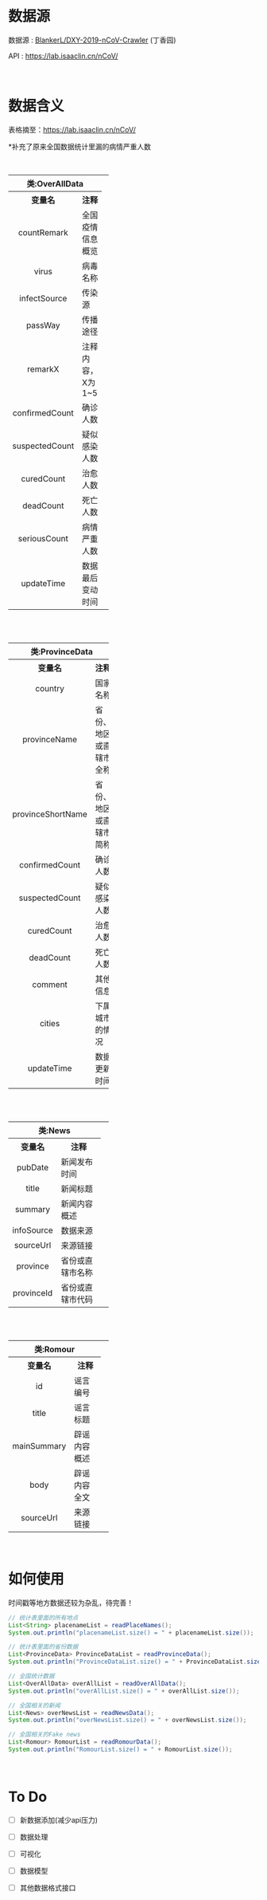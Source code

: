 # 数据源

数据源 : 
[BlankerL/DXY-2019-nCoV-Crawler](https://github.com/BlankerL/DXY-2019-nCoV-Data) (丁香园)

API : https://lab.isaaclin.cn/nCoV/


<br>

# 数据含义

表格摘至：https://lab.isaaclin.cn/nCoV/

*补充了原来全国数据统计里漏的病情严重人数

<br>

<table style="width: 40%" border="0px" >
                <tbody>
                <th colspan="2"> 类:OverAllData <th>
                <tr>
                    <th width="30%">变量名</th>
                    <th>注释</th>
                </tr>
                <tr>
                    <td align="center">countRemark</td>
                    <td>全国疫情信息概览</td>
                </tr>
                <tr>
                    <td align="center">virus</td>
                    <td>病毒名称</td>
                </tr>
                <tr>
                    <td align="center">infectSource</td>
                    <td>传染源</td>
                </tr>
                <tr>
                    <td align="center">passWay</td>
                    <td>传播途径</td>
                </tr>
                <tr>
                    <td align="center">remarkX</td>
                    <td>注释内容，X为1~5</td>
                </tr>
                <tr>
                    <td align="center">confirmedCount</td>
                    <td>确诊人数</td>
                </tr>
                <tr>
                    <td align="center">suspectedCount</td>
                    <td>疑似感染人数</td>
                </tr>
                <tr>
                    <td align="center">curedCount</td>
                    <td>治愈人数</td>
                </tr>
                <tr>
                    <td align="center">deadCount</td>
                    <td>死亡人数</td>
                </tr>
                <tr>
                    <td align="center">seriousCount</td>
                    <td>病情严重人数</td>
                </tr>
                <tr>
                    <td align="center">updateTime</td>
                    <td>数据最后变动时间</td>
                </tr>
</tbody></table>



<br>

<br>

<table style="width: 40%" >
                <tbody>
                <th colspan="2"> 类:ProvinceData <th>
                <tr>
                    <th width="30%">变量名</th>
                    <th>注释</th>
                </tr>
                <tr>
                    <td align="center">country</td>
                    <td>国家名称</td>
                </tr>
                <tr>
                    <td align="center">provinceName</td>
                    <td>省份、地区或直辖市全称</td>
                </tr>
                <tr>
                    <td align="center">provinceShortName</td>
                    <td>省份、地区或直辖市简称</td>
                </tr>
                <tr>
                    <td align="center">confirmedCount</td>
                    <td>确诊人数</td>
                </tr>
                <tr>
                    <td align="center">suspectedCount</td>
                    <td>疑似感染人数</td>
                </tr>
                <tr>
                    <td align="center">curedCount</td>
                    <td>治愈人数</td>
                </tr>
                <tr>
                    <td align="center">deadCount</td>
                    <td>死亡人数</td>
                </tr>
                <tr>
                    <td align="center">comment</td>
                    <td>其他信息</td>
                </tr>
                <tr>
                    <td align="center">cities</td>
                    <td>下属城市的情况</td>
                </tr>
                <tr>
                    <td align="center">updateTime</td>
                    <td>数据更新时间</td>
                </tr>
</tbody></table>



<br>

<br>



<table style="width: 40%">
                <tbody>
                <th colspan="2"> 类:News <th>
                <tr>
                    <th width="30%">变量名</th>
                    <th>注释</th>
                </tr>
                <tr>
                    <td align="center">pubDate</td>
                    <td>新闻发布时间</td>
                </tr>
                <tr>
                    <td align="center">title</td>
                    <td>新闻标题</td>
                </tr>
                <tr>
                    <td align="center">summary</td>
                    <td>新闻内容概述</td>
                </tr>
                <tr>
                    <td align="center">infoSource</td>
                    <td>数据来源</td>
                </tr>
                <tr>
                    <td align="center">sourceUrl</td>
                    <td>来源链接</td>
                </tr>
                <tr>
                    <td align="center">province</td>
                    <td>省份或直辖市名称</td>
                </tr>
                <tr>
                    <td align="center">provinceId</td>
                    <td>省份或直辖市代码</td>
                </tr>
            </tbody></table>


<br>

<br>

<table style="width: 40%" >
                <tbody>
                <th colspan="2"> 类:Romour <th>
                <tr>
                    <th width="30%">变量名</th>
                    <th>注释</th>
                </tr>
                <tr>
                    <td align="center">id</td>
                    <td>谣言编号</td>
                </tr>
                <tr>
                    <td align="center">title</td>
                    <td>谣言标题</td>
                </tr>
                <tr>
                    <td align="center">mainSummary</td>
                    <td>辟谣内容概述</td>
                </tr>
                <tr>
                    <td align="center">body</td>
                    <td>辟谣内容全文</td>
                </tr>
                <tr>
                    <td align="center">sourceUrl</td>
                    <td>来源链接</td>
                </tr>
</tbody></table>

<br>

# 如何使用

时间戳等地方数据还较为杂乱，待完善！

```java
// 统计表里面的所有地点
List<String> placenameList = readPlaceNames();
System.out.println("placenameList.size() = " + placenameList.size());

// 统计表里面的省份数据
List<ProvinceData> ProvinceDataList = readProvinceData();
System.out.println("ProvinceDataList.size() = " + ProvinceDataList.size());

// 全国统计数据
List<OverAllData> overAllList = readOverAllData();
System.out.println("overAllList.size() = " + overAllList.size());

// 全国相关的新闻
List<News> overNewsList = readNewsData();
System.out.println("overNewsList.size() = " + overNewsList.size());

// 全国相关的Fake news
List<Romour> RomourList = readRomourData();
System.out.println("RomourList.size() = " + RomourList.size());
```

<br>

# To Do

- [ ] 新数据添加(减少api压力)

- [ ] 数据处理

- [ ] 可视化
  
- [ ] 数据模型

- [ ] 其他数据格式接口 